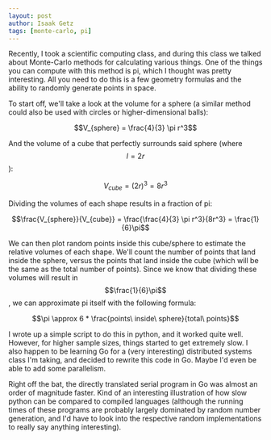 ```yaml
---
layout: post
author: Isaak Getz
tags: [monte-carlo, pi]
---
```


Recently, I took a scientific computing class, and during this class we talked
about Monte-Carlo methods for calculating various things. One of the things you
can compute with this method is pi, which I thought was pretty interesting.
All you need to do this is a few geometry formulas and the ability to randomly
generate points in space.

To start off, we'll take a look at the volume for a sphere (a similar method
could also be used with circles or higher-dimensional balls):

$$V_{sphere} = \frac{4}{3} \pi r^3$$

And the volume of a cube that perfectly surrounds said sphere (where $$l = 2r$$):

$$V_{cube} = (2r)^3 = 8r^3$$

Dividing the volumes of each shape results in a fraction of pi:

$$\frac{V_{sphere}}{V_{cube}} =
\frac{\frac{4}{3} \pi r^3}{8r^3} =
\frac{1}{6}\pi$$

We can then plot random points inside this cube/sphere to estimate the relative
volumes of each shape. We'll count the number of points that land inside the
sphere, versus the points that land inside the cube (which will be the same as
the total number of points). Since we know that dividing these volumes will
result in $$\frac{1}{6}\pi$$, we can approximate pi itself with the following
formula:

$$\pi \approx 6 * \frac{points\ inside\ sphere}{total\ points}$$

I wrote up a simple script to do this in python, and it worked quite well.
However, for higher sample sizes, things started to get extremely slow.
I also happen to be learning Go for a (very interesting) distributed systems
class I'm taking, and decided to rewrite this code in Go.
Maybe I'd even be able to add some parallelism.

Right off the bat, the directly translated serial program in Go was almost an
order of magnitude faster. Kind of an interesting illustration of how slow
python can be compared to compiled languages (although the running times of
these programs are probably largely dominated by random number generation, and
I'd have to look into the respective random implementations to really say
anything interesting).

